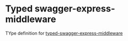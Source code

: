 # Typed swagger-express-middleware

TYpe definition for [typed-swagger-express-middleware](https://github.com/BigstickCarpet/swagger-express-middleware)
